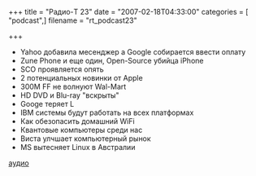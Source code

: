 +++
title = "Радио-T 23"
date = "2007-02-18T04:33:00"
categories = [ "podcast",]
filename = "rt_podcast23"

+++

- Yahoo добавила месенджер а Google собирается ввести оплату
- Zune Phone и еще один, Open-Source убийца iPhone
- SCO проявляется опять
- 2 потенциальных новинки от Apple
- 300М FF не волнуют Wal-Mart
- HD DVD и Blu-ray "вскрыты"
- Googe теряет L
- IBM системы будут работать на всех платформах
- Как обезопасить домашний WiFi
- Квантовые компьютеры среди нас
- Виста улчшает компьютерный рынок
- MS вытесняет Linux в Австралии

[аудио](http://cdn.radio-t.com/rt_podcast23.mp3)
<audio src="http://cdn.radio-t.com/rt_podcast23.mp3" preload="none"></audio>
